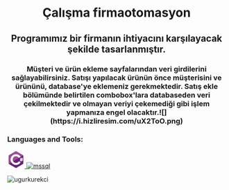 <h1 align="center">Çalışma firmaotomasyon</h1>
<h2 align="center">Programımız bir firmanın ihtiyacını karşılayacak şekilde tasarlanmıştır.</h2>
<h3 align="center"> Müşteri ve ürün ekleme sayfalarından veri girdilerini sağlayabilirsiniz. Satışı yapılacak ürünün önce müşterisini ve ürününü, database'ye eklemeniz gerekmektedir. Satış ekle bölümünde belirtilen combobox'lara databaseden veri çekilmektedir ve olmayan veriyi çekemediği gibi işlem yapmanıza engel olacaktır.![](https://i.hizliresim.com/uX2ToO.png) </h3>



<h3 align="left">Languages and Tools:</h3>
<p align="left"> <a href="https://www.w3schools.com/cs/" target="_blank"> <img src="https://raw.githubusercontent.com/devicons/devicon/master/icons/csharp/csharp-original.svg" alt="csharp" width="40" height="40"/> </a> <a href="https://www.microsoft.com/en-us/sql-server" target="_blank"> <img src="https://cdn.worldvectorlogo.com/logos/microsoft-sql-server.svg" alt="mssql" width="40" height="40"/> </a> </p>







<p align="left"> <img src="https://komarev.com/ghpvc/?username=ugurkurekci&label=Profile%20views&color=0e75b6&style=flat" alt="ugurkurekci" /> </p>

